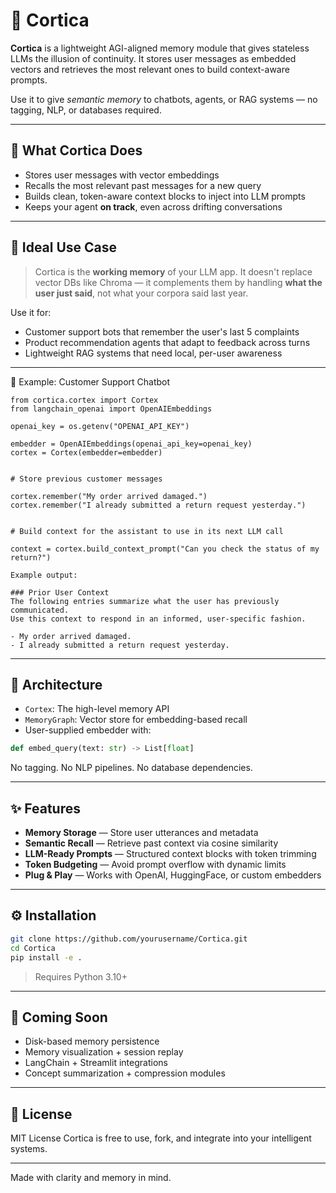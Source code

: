 # 🧠 Cortica

**Cortica** is a lightweight AGI-aligned memory module that gives stateless LLMs the illusion of continuity.
It stores user messages as embedded vectors and retrieves the most relevant ones to build context-aware prompts.

Use it to give *semantic memory* to chatbots, agents, or RAG systems — no tagging, NLP, or databases required.

---

## 🚀 What Cortica Does

* Stores user messages with vector embeddings
* Recalls the most relevant past messages for a new query
* Builds clean, token-aware context blocks to inject into LLM prompts
* Keeps your agent **on track**, even across drifting conversations

---

## 🧠 Ideal Use Case

> Cortica is the **working memory** of your LLM app.
> It doesn't replace vector DBs like Chroma — it complements them by handling **what the user just said**, not what your corpora said last year.

Use it for:

* Customer support bots that remember the user's last 5 complaints
* Product recommendation agents that adapt to feedback across turns
* Lightweight RAG systems that need local, per-user awareness

---

🔌 Example: Customer Support Chatbot

```
from cortica.cortex import Cortex
from langchain_openai import OpenAIEmbeddings

openai_key = os.getenv("OPENAI_API_KEY")

embedder = OpenAIEmbeddings(openai_api_key=openai_key)
cortex = Cortex(embedder=embedder)


# Store previous customer messages

cortex.remember("My order arrived damaged.")
cortex.remember("I already submitted a return request yesterday.")


# Build context for the assistant to use in its next LLM call

context = cortex.build_context_prompt("Can you check the status of my return?")

Example output:

### Prior User Context
The following entries summarize what the user has previously communicated.
Use this context to respond in an informed, user-specific fashion.

- My order arrived damaged.
- I already submitted a return request yesterday.

```
---

## 🔧 Architecture

* `Cortex`: The high-level memory API
* `MemoryGraph`: Vector store for embedding-based recall
* User-supplied embedder with:

```python
def embed_query(text: str) -> List[float]
```

No tagging.
No NLP pipelines.
No database dependencies.

---

## ✨ Features

* **Memory Storage** — Store user utterances and metadata
* **Semantic Recall** — Retrieve past context via cosine similarity
* **LLM-Ready Prompts** — Structured context blocks with token trimming
* **Token Budgeting** — Avoid prompt overflow with dynamic limits
* **Plug & Play** — Works with OpenAI, HuggingFace, or custom embedders

---

## ⚙️ Installation

```bash
git clone https://github.com/yourusername/Cortica.git
cd Cortica
pip install -e .
```

> Requires Python 3.10+

---

## 🔮 Coming Soon

* Disk-based memory persistence
* Memory visualization + session replay
* LangChain + Streamlit integrations
* Concept summarization + compression modules

---

## 📄 License

MIT License
Cortica is free to use, fork, and integrate into your intelligent systems.

---

Made with clarity and memory in mind.
